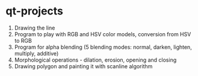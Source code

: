 # qt-projects

1. Drawing the line
2. Program to play with RGB and HSV color models, conversion from HSV to RGB
3. Program for alpha blending (5 blending modes: normal, darken, lighten, multiply, additive)
4. Morphological operations - dilation, erosion, opening and closing
5. Drawing polygon and painting it with scanline algorithm
